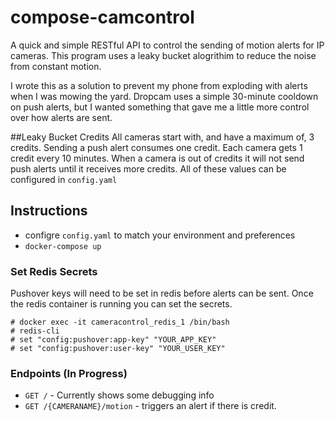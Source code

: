 # compose-camcontrol

A quick and simple RESTful API to control the sending of motion alerts for IP cameras. This program uses a leaky bucket alogrithim to reduce the noise from constant motion.

I wrote this as a solution to prevent my phone from exploding with alerts when I was mowing the yard. Dropcam uses a simple 30-minute cooldown on push alerts, but I wanted something that gave me a little more control over how alerts are sent.

##Leaky Bucket Credits
All cameras start with, and have a maximum of, 3 credits. Sending a push alert consumes one credit. Each camera gets 1 credit every 10 minutes. When a camera is out of credits it will not send push alerts until it receives more credits. All of these values can be configured in `config.yaml`

## Instructions
* configre `config.yaml` to match your environment and preferences
* `docker-compose up`
    
### Set Redis Secrets
Pushover keys will need to be set in redis before alerts can be sent. Once the redis container is running you can set the secrets.

    # docker exec -it cameracontrol_redis_1 /bin/bash
    # redis-cli
    # set "config:pushover:app-key" "YOUR_APP_KEY"
    # set "config:pushover:user-key" "YOUR_USER_KEY"
### Endpoints (In Progress)
* `GET /` - Currently shows some debugging info
* `GET /{CAMERANAME}/motion` - triggers an alert if there is credit.
